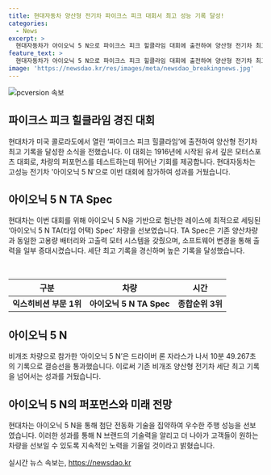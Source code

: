 ```yaml
---
title: 현대자동차 양산형 전기차 파이크스 피크 대회서 최고 성능 기록 달성!
categories:
  - News
excerpt: >
  현대자동차가 아이오닉 5 N으로 파이크스 피크 힐클라임 대회에 출전하여 양산형 전기차 최고 기록을 경신했다. 해발 2862m에서 4302m 결승선까지 19.99km의 오르막 구간에서 아이오닉 5 N TA(타임 어택) Spec은 최대 687마력의 출력으로 9분 30.852초를 기록했고, 비개조 차량의 아이오닉 5 N은 10분 49.267초를 기록하여 기존 세단 최고 기록을 넘어섰다. 이를 통해 현대차는 첨단 전동화 기술을 강력한 퍼포먼스로 증명했으며, 앞으로도 모터스포츠를 통해 기술력을 알리고 고객들의 요구에 부응하는 차량을 선보일 것이라 밝혔다.
feature_text: >
  현대자동차가 아이오닉 5 N으로 파이크스 피크 힐클라임 대회에 출전하여 양산형 전기차 최고 기록을 경신했다. 해발 2862m에서 4302m 결승선까지 19.99km의 오르막 구간에서 아이오닉 5 N TA(타임 어택) Spec은 최대 687마력의 출력으로 9분 30.852초를 기록했고, 비개조 차량의 아이오닉 5 N은 10분 49.267초를 기록하여 기존 세단 최고 기록을 넘어섰다. 이를 통해 현대차는 첨단 전동화 기술을 강력한 퍼포먼스로 증명했으며, 앞으로도 모터스포츠를 통해 기술력을 알리고 고객들의 요구에 부응하는 차량을 선보일 것이라 밝혔다.
image: 'https://newsdao.kr/res/images/meta/newsdao_breakingnews.jpg'
---
```


<p><img src="https://newsdao.kr/res/images/meta/newsdao_breakingnews.jpg" alt="pcversion 속보" /></p>

<h2 data-ke-size="size26">파이크스 피크 힐클라임 경진 대회</h2>

<p data-ke-size="size16">현대차가 미국 콜로라도에서 열린 ‘파이크스 피크 힐클라임’에 출전하여 양산형 전기차 최고 기록을 달성한 소식을 전했습니다. 이 대회는 1916년에 시작된 유서 깊은 모터스포츠 대회로, 차량의 퍼포먼스를 테스트하는데 뛰어난 기회를 제공합니다. 현대자동차는 고성능 전기차 '아이오닉 5 N'으로 이번 대회에 참가하여 성과를 거뒀습니다.</p>

<h2 data-ke-size="size26">아이오닉 5 N TA Spec</h2>

<p data-ke-size="size16">현대차는 이번 대회를 위해 아이오닉 5 N을 기반으로 험난한 레이스에 최적으로 세팅된 ‘아이오닉 5 N TA(타임 어택) Spec’ 차량을 선보였습니다. TA Spec은 기존 양산차량과 동일한 고용량 배터리와 고출력 모터 시스템을 갖췄으며, 소프트웨어 변경을 통해 출력을 일부 증대시켰습니다. 세단 최고 기록을 경신하며 높은 기록을 달성했습니다.</p>

<p data-ke-size="size16">&nbsp;</p>

<table>
    <thead>
        <tr>
            <th scope="col">구분</th>
            <th scope="col">차량</th>
            <th scope="col">시간</th>
        </tr>
    </thead>
    <tbody>
        <tr>
            <td style="text-align: center; height: 17px;"><b>익스히비션 부문 1위</b></td>
            <td style="text-align: center; height: 17px;"><b>아이오닉 5 N TA Spec</b></td>
            <td style="text-align: center; height: 17px;"><b>종합순위 3위</b></td>
        </tr>
    </tbody>
</table>

<h2 data-ke-size="size26">아이오닉 5 N</h2>

<p data-ke-size="size16">비개조 차량으로 참가한 ‘아이오닉 5 N’은 드라이버 론 자라스가 나서 10분 49.267초의 기록으로 결승선을 통과했습니다. 이로써 기존 비개조 양산형 전기차 세단 최고 기록을 넘어서는 성과를 거뒀습니다.</p>

<h2 data-ke-size="size26">아이오닉 5 N의 퍼포먼스와 미래 전망</h2>

<p data-ke-size="size16">현대차는 아이오닉 5 N을 통해 첨단 전동화 기술을 집약하여 우수한 주행 성능을 선보였습니다. 이러한 성과를 통해 N 브랜드의 기술력을 알리고 더 나아가 고객들이 원하는 차량을 선보일 수 있도록 지속적인 노력을 기울일 것이라고 밝혔습니다.</p>
실시간 뉴스 속보는, <a href="https://newsdao.kr" rel="dofollow">https://newsdao.kr</a>



